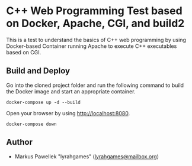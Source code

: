 # C++ Web Programming Test based on Docker, Apache, CGI, and build2

This is a test to understand the basics of C++ web programming by using Docker-based Container running Apache to execute C++ executables based on CGI.

## Build and Deploy

Go into the cloned project folder and run the following command to build the Docker image and start an appropriate container.

    docker-compose up -d --build

Open your browser by using [http://localhost:8080](http://localhost:8080).

    docker-compose down

## Author
- Markus Pawellek "lyrahgames" (lyrahgames@mailbox.org)
